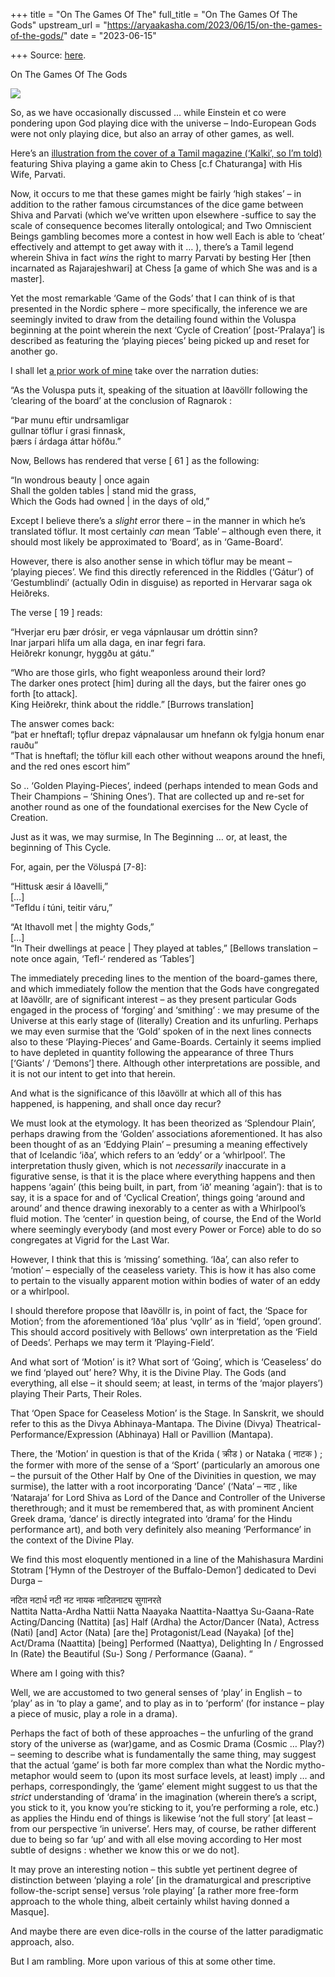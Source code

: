 +++
title = "On The Games Of The"
full_title = "On The Games Of The Gods"
upstream_url = "https://aryaakasha.com/2023/06/15/on-the-games-of-the-gods/"
date = "2023-06-15"

+++
Source: [here](https://aryaakasha.com/2023/06/15/on-the-games-of-the-gods/).

On The Games Of The Gods

![](https://aryaakasha.files.wordpress.com/2023/06/fympcjkaiayzjhh.jpg?w=790)

So, as we have occasionally discussed … while Einstein et co were pondering upon God playing dice with the universe – Indo-European Gods were not only playing dice, but also an array of other games, as well.

Here’s an [illustration from the cover of a Tamil magazine (‘Kalki’, so I’m told)](https://twitter.com/Suchi_sharma_/status/1669051449857413120) featuring Shiva playing a game akin to Chess \[c.f Chaturanga\] with His Wife, Parvati.

Now, it occurs to me that these games might be fairly ‘high stakes’ – in addition to the rather famous circumstances of the dice game between Shiva and Parvati (which we’ve written upon elsewhere -suffice to say the scale of consequence becomes literally ontological; and Two Omniscient Beings gambling becomes more a contest in how well Each is able to ‘cheat’ effectively and attempt to get away with it … ), there’s a Tamil legend wherein Shiva in fact *wins* the right to marry Parvati by besting Her \[then incarnated as Rajarajeshwari\] at Chess \[a game of which She was and is a master\].

Yet the most remarkable ‘Game of the Gods’ that I can think of is that presented in the Nordic sphere – more specifically, the inference we are seemingly invited to draw from the detailing found within the Voluspa beginning at the point wherein the next ‘Cycle of Creation’ \[post-‘Pralaya’\] is described as featuring the ‘playing pieces’ being picked up and reset for another go.

I shall let [a prior work of mine](https://aryaakasha.com/2021/12/31/divine-play-the-unfurling-mythic-universe-as-wargame-and-drama-in-nordic-and-hindu-perception/) take over the narration duties:

“As the Voluspa puts it, speaking of the situation at Iðavöllr following the ‘clearing of the board’ at the conclusion of Ragnarok :

“Þar munu eftir undrsamligar  
gullnar töflur í grasi finnask,  
þærs í árdaga áttar höfðu.”

Now, Bellows has rendered that verse \[ 61 \] as the following:

“In wondrous beauty \| once again  
Shall the golden tables \| stand mid the grass,  
Which the Gods had owned \| in the days of old,”

Except I believe there’s a *slight* error there – in the manner in which he’s translated töflur. It most certainly *can* mean ‘Table’ – although even there, it should most likely be approximated to ‘Board’, as in ‘Game-Board’.

However, there is also another sense in which töflur may be meant – ‘playing pieces’. We find this directly referenced in the Riddles (‘Gátur’) of ‘Gestumblindi’ (actually Odin in disguise) as reported in Hervarar saga ok Heiðreks.

The verse \[ 19 \] reads:

“Hverjar eru þær drósir, er vega vápnlausar um dróttin sinn?  
Inar jarpari hlífa um alla daga, en inar fegri fara.  
Heiðrekr konungr, hyggðu at gátu.”

“Who are those girls, who fight weaponless around their lord?  
The darker ones protect \[him\] during all the days, but the fairer ones go forth \[to attack\].  
King Heiðrekr, think about the riddle.” \[Burrows translation\]

The answer comes back:  
“þat er hneftafl; tǫflur drepaz vápnalausar um hnefann ok fylgja honum enar rauðu”  
“That is hneftafl; the töflur kill each other without weapons around the hnefi, and the red ones escort him”

So .. ‘Golden Playing-Pieces’, indeed (perhaps intended to mean Gods and Their Champions – ‘Shining Ones’). That are collected up and re-set for another round as one of the foundational exercises for the New Cycle of Creation.

Just as it was, we may surmise, In The Beginning … or, at least, the beginning of This Cycle.

For, again, per the Völuspá \[7-8\]:

“Hittusk æsir á Iðavelli,”  
\[…\]  
“Tefldu í túni, teitir váru,”

“At Ithavoll met \| the mighty Gods,”  
\[…\]  
“In Their dwellings at peace \| They played at tables,” \[Bellows translation – note once again, ‘Tefl-‘ rendered as ‘Tables’\]

The immediately preceding lines to the mention of the board-games there, and which immediately follow the mention that the Gods have congregated at Iðavöllr, are of significant interest – as they present particular Gods engaged in the process of ‘forging’ and ‘smithing’ : we may presume of the Universe at this early stage of (literally) Creation and its unfurling. Perhaps we may even surmise that the ‘Gold’ spoken of in the next lines connects also to these ‘Playing-Pieces’ and Game-Boards. Certainly it seems implied to have depleted in quantity following the appearance of three Thurs \[‘Giants’ / ‘Demons’\] there. Although other interpretations are possible, and it is not our intent to get into that herein.

And what is the significance of this Iðavöllr at which all of this has happened, is happening, and shall once day recur?

We must look at the etymology. It has been theorized as ‘Splendour Plain’, perhaps drawing from the ‘Golden’ associations aforementioned. It has also been thought of as an ‘Eddying Plain’ – presuming a meaning effectively that of Icelandic ‘iða’, which refers to an ‘eddy’ or a ‘whirlpool’. The interpretation thusly given, which is not *necessarily* inaccurate in a figurative sense, is that it is the place where everything happens and then happens ‘again’ (this being built, in part, from ‘ið’ meaning ‘again’): that is to say, it is a space for and of ‘Cyclical Creation’, things going ‘around and around’ and thence drawing inexorably to a center as with a Whirlpool’s fluid motion. The ‘center’ in question being, of course, the End of the World where seemingly everybody (and most every Power or Force) able to do so congregates at Vigrid for the Last War.

However, I think that this is ‘missing’ something. ‘Iða’, can also refer to ‘motion’ – especially of the ceaseless variety. This is how it has also come to pertain to the visually apparent motion within bodies of water of an eddy or a whirlpool.

I should therefore propose that Iðavöllr is, in point of fact, the ‘Space for Motion’; from the aforementioned ‘Iða’ plus ‘vǫllr’ as in ‘field’, ‘open ground’. This should accord positively with Bellows’ own interpretation as the ‘Field of Deeds’. Perhaps we may term it ‘Playing-Field’.

And what sort of ‘Motion’ is it? What sort of ‘Going’, which is ‘Ceaseless’ do we find ‘played out’ here? Why, it is the Divine Play. The Gods (and everything, all else – it should seem; at least, in terms of the ‘major players’) playing Their Parts, Their Roles.

That ‘Open Space for Ceaseless Motion’ is the Stage. In Sanskrit, we should refer to this as the Divya Abhinaya-Mantapa. The Divine (Divya) Theatrical-Performance/Expression (Abhinaya) Hall or Pavillion (Mantapa).

There, the ‘Motion’ in question is that of the Krida ( क्रीड ) or Nataka ( नाटक ) ; the former with more of the sense of a ‘Sport’ (particularly an amorous one – the pursuit of the Other Half by One of the Divinities in question, we may surmise), the latter with a root incorporating ‘Dance’ (‘Nata’ – नाट , like ‘Nataraja’ for Lord Shiva as Lord of the Dance and Controller of the Universe therethrough; and it must be remembered that, as with prominent Ancient Greek drama, ‘dance’ is directly integrated into ‘drama’ for the Hindu performance art), and both very definitely also meaning ‘Performance’ in the context of the Divine Play.

We find this most eloquently mentioned in a line of the Mahishasura Mardini Stotram \[‘Hymn of the Destroyer of the Buffalo-Demon’\] dedicated to Devi Durga –

नटित नटार्ध नटी नट नायक नाटितनाट्य सुगानरते  
Nattita Natta-Ardha Nattii Natta Naayaka Naattita-Naattya Su-Gaana-Rate  
Acting/Dancing (Nattita) \[as\] Half (Ardha) the Actor/Dancer (Nata), Actress (Nati) \[and\] Actor (Nata) \[are the\] Protagonist/Lead (Nayaka) \[of the\] Act/Drama (Naattita) \[being\] Performed (Naattya), Delighting In / Engrossed In (Rate) the Beautiful (Su-) Song / Performance (Gaana). “

Where am I going with this?

Well, we are accustomed to two general senses of ‘play’ in English – to ‘play’ as in ‘to play a game’, and to play as in to ‘perform’ (for instance – play a piece of music, play a role in a drama).

Perhaps the fact of both of these approaches – the unfurling of the grand story of the universe as (war)game, and as Cosmic Drama (Cosmic … Play?) – seeming to describe what is fundamentally the same thing, may suggest that the actual ‘game’ is both far more complex than what the Nordic mytho-metaphor would seem to (upon its most surface levels, at least) imply … and perhaps, correspondingly, the ‘game’ element might suggest to us that the *strict* understanding of ‘drama’ in the imagination (wherein there’s a script, you stick to it, you know you’re sticking to it, you’re performing a role, etc.) as applies the Hindu end of things is likewise ‘not the full story’ \[at least – from our perspective ‘in universe’. Hers may, of course, be rather different due to being so far ‘up’ and with all else moving according to Her most subtle of designs : whether we know this or we do not\].

It may prove an interesting notion – this subtle yet pertinent degree of distinction between ‘playing a role’ \[in the dramaturgical and prescriptive follow-the-script sense\] versus ‘role playing’ \[a rather more free-form approach to the whole thing, albeit certainly whilst having donned a Masque\].

And maybe there are even dice-rolls in the course of the latter paradigmatic approach, also.

But I am rambling. More upon various of this at some other time.

